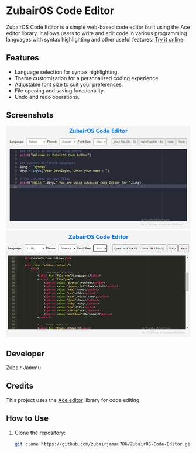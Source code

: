 # ZubairOS Code Editor

ZubairOS Code Editor is a simple web-based code editor built using the Ace editor library. It allows users to write and edit code in various programming languages with syntax highlighting and other useful features. [Try it online](https://zubairjammu786.github.io/codeeditor/)
## Features

- Language selection for syntax highlighting.
- Theme customization for a personalized coding experience.
- Adjustable font size to suit your preferences.
- File opening and saving functionality.
- Undo and redo operations.

## Screenshots
![ZubairOS Code Editor](zubairos.PNG)
![ZubairOS Code Editor](zubairoscodeeditor.PNG)

## Developer
Zubair Jammu

## Credits
This project uses the [Ace editor](https://github.com/ajaxorg/ace) library for code editing.

## How to Use
1. Clone the repository:

   ```bash
   git clone https://github.com/zubairjammu786/ZubairOS-Code-Editor.git
